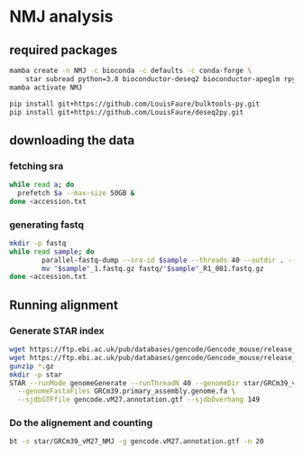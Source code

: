 # NMJ analysis

## required packages

```bash
mamba create -n NMJ -c bioconda -c defaults -c conda-forge \
	star subread python=3.8 bioconductor-deseq2 bioconductor-apeglm rpy2 -y
mamba activate NMJ

pip install git+https://github.com/LouisFaure/bulktools-py.git
pip install git+https://github.com/LouisFaure/deseq2py.git
```

## downloading the data

### fetching sra

```bash
while read a; do
  prefetch $a --max-size 50GB &
done <accession.txt
```

### generating fastq

```bash
mkdir -p fastq
while read sample; do
        parallel-fastq-dump --sra-id $sample --threads 40 --outdir . --split-files --gzip
        mv "$sample"_1.fastq.gz fastq/"$sample"_R1_001.fastq.gz
done <accession.txt
```

## Running alignment

### Generate STAR index

```bash
wget https://ftp.ebi.ac.uk/pub/databases/gencode/Gencode_mouse/release_M27/gencode.vM27.annotation.gtf.gz
wget https://ftp.ebi.ac.uk/pub/databases/gencode/Gencode_mouse/release_M27/GRCm39.primary_assembly.genome.fa.gz
gunzip *.gz
mkdir -p star
STAR --runMode genomeGenerate --runThreadN 40 --genomeDir star/GRCm39_vM27_NMJ \
  --genomeFastaFiles GRCm39.primary_assembly.genome.fa \
  --sjdbGTFfile gencode.vM27.annotation.gtf --sjdbOverhang 149
```

### Do the alignement and counting

```bash
bt -s star/GRCm39_vM27_NMJ -g gencode.vM27.annotation.gtf -n 20
```
